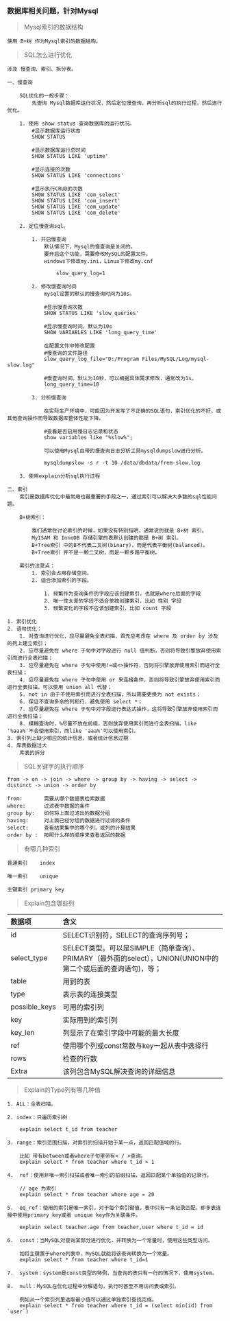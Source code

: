 ### 数据库相关问题，针对Mysql ###

> Mysql索引的数据结构

	使用 B+树 作为Mysql索引的数据结构。

> SQL怎么进行优化

	涉及 慢查询、索引、拆分表。

	一、慢查询

		SQL优化的一般步骤：
			先查询 Mysql数据库运行状况，然后定位慢查询，再分析sql的执行过程，然后进行优化。

		1. 使用 show status 查询数据库的运行状况。
			#显示数据库运行状态
			SHOW STATUS
	
			#显示数据库运行总时间
			SHOW STATUS LIKE 'uptime'
	
			#显示连接的次数
			SHOW STATUS LIKE 'connections'
	
			#显示执行CRUD的次数
			SHOW STATUS LIKE 'com_select'
			SHOW STATUS LIKE 'com_insert'
			SHOW STATUS LIKE 'com_update'
			SHOW STATUS LIKE 'com_delete'
	
		2. 定位慢查询sql。
			
			1. 开启慢查询
				默认情况下，Mysql的慢查询是关闭的。
				要开启这个功能，需要修改MySQL的配置文件。
				windows下修改my.ini，Linux下修改my.cnf
	
					slow_query_log=1
	
			2. 修改慢查询时间
				mysql设置的默认的慢查询时间为10s。
	
				#显示慢查询次数
				SHOW STATUS LIKE 'slow_queries'
	
				#显示慢查询时间，默认为10s
				SHOW VARIABLES LIKE 'long_query_time'
	
				在配置文件中修改配置
				#慢查询的文件路径
				slow_query_log_file="D:/Program Files/MySQL/Log/mysql-slow.log"
	
				#慢查询时间。默认为10秒，可以根据具体需求修改，通常改为1s。
				long_query_time=10
	
			3. 分析慢查询
	
				在实际生产环境中，可能因为开发写了不正确的SQL语句，索引优化的不好，或其他查询操作而导致数据库整体性能下降。
	
				#查看是否启用慢日志记录和状态
				show variables like "%slow%";
		
				可以使用Mysql自带的慢查询日志分析工具mysqldumpslow进行分析。
		
				mysqldumpslow -s r -t 10 /data/dbdata/frem-slow.log
	
		3. 使用explain分析sql执行过程

	二、索引
		索引是数据库优化中最常用也最重要的手段之一，通过索引可以解决大多数的sql性能问题。

		B+树索引：

			我们通常在讨论索引的时候，如果没有特别指明，通常说的就是 B+树 索引。
			MyISAM 和 InnoDB 存储引擎的表默认创建的都是 B+树 索引。
			B+Tree索引 中的B不代表二叉树(binary)，而是代表平衡树(balanced)。
			B+Tree索引 并不是一颗二叉树，而是一颗多路平衡树。

		索引的注意点：
			1. 索引会占用存储空间。
			2. 适合添加索引的字段。
				
				1. 频繁作为查询条件的字段应该创建索引，也就是where后面的字段
				2. 唯一性太差的字段不适合单独创建索引，比如 性别 字段
				3. 频繁变化的字段不应该创建索引，比如 count 字段

	1. 索引优化
	2. 语句优化：
		1. 对查询进行优化，应尽量避免全表扫描，首先应考虑在 where 及 order by 涉及的列上建立索引；
		2. 应尽量避免在 where 子句中对字段进行 null 值判断，否则将导致引擎放弃使用索引而进行全表扫描；
		3. 应尽量避免在 where 子句中使用!=或<>操作符，否则将引擎放弃使用索引而进行全表扫描；
		4. 应尽量避免在 where 子句中使用 or 来连接条件，否则将导致引擎放弃使用索引而进行全表扫描，可以使用 union all 代替；
		5. not in 由于不使用索引而进行全表扫描，所以需要更换为 not exists；
		6. 保证不查询多余的列和行，避免使用 select *；
		7. 应尽量避免在 where 子句中对字段进行表达式操作，这将导致引擎放弃使用索引而进行全表扫描；
		8. 模糊查询时，%尽量不放在前缀，否则放弃使用索引而进行全表扫描。like '%aaa%'不会使用索引，而like 'aaa%'可以使用索引。
	3. 索引列上缺少相应的统计信息，或者统计信息过期
	4. 库表数据过大
		库表的拆分

> SQL关键字的执行顺序

	from -> on -> join -> where -> group by -> having -> select -> distinct -> union -> order by

	from:		需要从哪个数据表检索数据 
	where:		过滤表中数据的条件 
	group by:	如何将上面过滤出的数据分组 
	having:		对上面已经分组的数据进行过滤的条件  
	select:		查看结果集中的哪个列，或列的计算结果 
	order by :	按照什么样的顺序来查看返回的数据 

> 有哪几种索引

	普通索引	index

	唯一索引	unique
	
	主键索引 primary key

> Explain包含哪些列

| 数据项 | 含义 |
|:------|:------|
| id | SELECT识别符，SELECT的查询序列号； |
| select_type | SELECT类型。可以是SIMPLE（简单查询）、PRIMARY（最外面的select），UNION(UNION中的第二个或后面的查询语句)，等； |
| table |用到的表 |
| type | 表示表的连接类型 |
|possible_keys| 可用的索引列|
|key |实际用到的索引列|
|key_len| 列显示了在索引字段中可能的最大长度|
|ref | 使用哪个列或const常数与key一起从表中选择行|
|rows | 检查的行数|
|Extra | 该列包含MySQL解决查询的详细信息|

> Explain的Type列有哪几种值

	1. ALL：全表扫描。

	2. index：只遍历索引树

		explain select t_id from teacher 

	3. range：索引范围扫描，对索引的扫描开始于某一点，返回匹配值域的行。
	
		比如 带有between或者where子句里带有< / >查询。
		explain select * from teacher where t_id > 1

	4.  ref：使用非唯一索引扫描或者唯一索引的前缀扫描，返回匹配某个单独值的记录行。

		// age 为索引
		explain select * from teacher where age = 20

	5.  eq_ref：使用的索引是唯一索引，对于每个索引键值，表中只有一条记录匹配，即多表连接中使用primary key或者 unique key作为关联条件。

		explain select teacher.age from teacher,user where t_id = id

	6.  const：当MySQL对查询某部分进行优化，并转换为一个常量时，使用这些类型访问。
	
		如将主键置于where列表中，MySQL就能将该查询转换为一个常量。
		explain select * from teacher where t_id=1

	7.  system：system是const类型的特例，当查询的表只有一行的情况下，使用system。

	8.  null：MySQL在优化过程中分解语句，执行时甚至不用访问表或索引。
	
		例如从一个索引列里选取最小值可以通过单独索引查找完成。
		explain select * from teacher where t_id = (select min(id) from `user`)